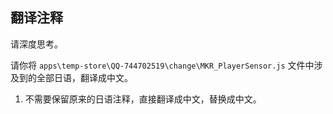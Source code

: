 ## 翻译注释

请深度思考。

请你将 `apps\temp-store\QQ-744702519\change\MKR_PlayerSensor.js` 文件中涉及到的全部日语，翻译成中文。

1. 不需要保留原来的日语注释，直接翻译成中文，替换成中文。
